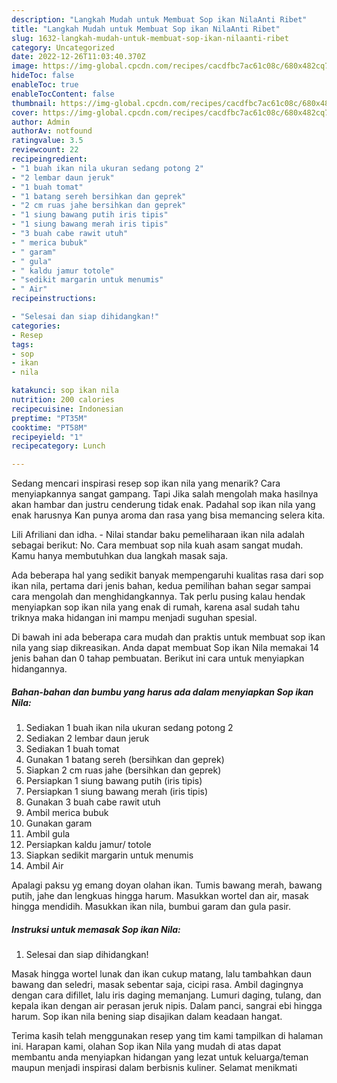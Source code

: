 ```yaml
---
description: "Langkah Mudah untuk Membuat Sop ikan NilaAnti Ribet"
title: "Langkah Mudah untuk Membuat Sop ikan NilaAnti Ribet"
slug: 1632-langkah-mudah-untuk-membuat-sop-ikan-nilaanti-ribet
category: Uncategorized
date: 2022-12-26T11:03:40.370Z
image: https://img-global.cpcdn.com/recipes/cacdfbc7ac61c08c/680x482cq70/sop-ikan-nila-foto-resep-utama.jpg
hideToc: false
enableToc: true
enableTocContent: false
thumbnail: https://img-global.cpcdn.com/recipes/cacdfbc7ac61c08c/680x482cq70/sop-ikan-nila-foto-resep-utama.jpg
cover: https://img-global.cpcdn.com/recipes/cacdfbc7ac61c08c/680x482cq70/sop-ikan-nila-foto-resep-utama.jpg
author: Admin
authorAv: notfound
ratingvalue: 3.5
reviewcount: 22
recipeingredient:
- "1 buah ikan nila ukuran sedang potong 2"
- "2 lembar daun jeruk"
- "1 buah tomat"
- "1 batang sereh bersihkan dan geprek"
- "2 cm ruas jahe bersihkan dan geprek"
- "1 siung bawang putih iris tipis"
- "1 siung bawang merah iris tipis"
- "3 buah cabe rawit utuh"
- " merica bubuk"
- " garam"
- " gula"
- " kaldu jamur totole"
- "sedikit margarin untuk menumis"
- " Air"
recipeinstructions:

- "Selesai dan siap dihidangkan!"
categories:
- Resep
tags:
- sop
- ikan
- nila

katakunci: sop ikan nila 
nutrition: 200 calories
recipecuisine: Indonesian
preptime: "PT35M"
cooktime: "PT58M"
recipeyield: "1"
recipecategory: Lunch

---
```



Sedang mencari inspirasi resep sop ikan nila yang menarik? Cara menyiapkannya sangat gampang. Tapi Jika salah mengolah maka hasilnya akan hambar dan justru cenderung tidak enak. Padahal sop ikan nila yang enak harusnya Kan punya aroma dan rasa yang bisa memancing selera kita.


Lili Afriliani dan idha. - Nilai standar baku pemeliharaan ikan nila adalah sebagai berikut: No. Cara membuat sop nila kuah asam sangat mudah. Kamu hanya membutuhkan dua langkah masak saja.

Ada beberapa hal yang sedikit banyak mempengaruhi kualitas rasa dari sop ikan nila, pertama dari jenis bahan, kedua pemilihan bahan segar sampai cara mengolah dan menghidangkannya. Tak perlu pusing kalau hendak menyiapkan sop ikan nila yang enak di rumah, karena asal sudah tahu triknya maka hidangan ini mampu menjadi suguhan spesial.


Di bawah ini ada beberapa cara mudah dan praktis untuk membuat sop ikan nila yang siap dikreasikan. Anda dapat membuat Sop ikan Nila memakai 14 jenis bahan dan 0 tahap pembuatan. Berikut ini cara untuk menyiapkan hidangannya.

<!--inarticleads1-->

##### Bahan-bahan dan bumbu yang harus ada dalam menyiapkan Sop ikan Nila:

1. Sediakan 1 buah ikan nila ukuran sedang potong 2
1. Sediakan 2 lembar daun jeruk
1. Sediakan 1 buah tomat
1. Gunakan 1 batang sereh (bersihkan dan geprek)
1. Siapkan 2 cm ruas jahe (bersihkan dan geprek)
1. Persiapkan 1 siung bawang putih (iris tipis)
1. Persiapkan 1 siung bawang merah (iris tipis)
1. Gunakan 3 buah cabe rawit utuh
1. Ambil  merica bubuk
1. Gunakan  garam
1. Ambil  gula
1. Persiapkan  kaldu jamur/ totole
1. Siapkan sedikit margarin untuk menumis
1. Ambil  Air


Apalagi paksu yg emang doyan olahan ikan. Tumis bawang merah, bawang putih, jahe dan lengkuas hingga harum. Masukkan wortel dan air, masak hingga mendidih. Masukkan ikan nila, bumbui garam dan gula pasir. 

<!--inarticleads2-->

##### Instruksi untuk memasak Sop ikan Nila:


1. Selesai dan siap dihidangkan!

Masak hingga wortel lunak dan ikan cukup matang, lalu tambahkan daun bawang dan seledri, masak sebentar saja, cicipi rasa. Ambil dagingnya dengan cara difillet, lalu iris daging memanjang. Lumuri daging, tulang, dan kepala ikan dengan air perasan jeruk nipis. Dalam panci, sangrai ebi hingga harum. Sop ikan nila bening siap disajikan dalam keadaan hangat. 

Terima kasih telah menggunakan resep yang tim kami tampilkan di halaman ini. Harapan kami, olahan Sop ikan Nila yang mudah di atas dapat membantu anda menyiapkan hidangan yang lezat untuk keluarga/teman maupun menjadi inspirasi dalam berbisnis kuliner. Selamat menikmati
